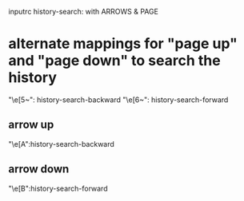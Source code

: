 inputrc history-search: with ARROWS & PAGE

# alternate mappings for "page up" and "page down" to search the history
"\e[5~": history-search-backward
"\e[6~": history-search-forward

## arrow up
"\e[A":history-search-backward
## arrow down
"\e[B":history-search-forward